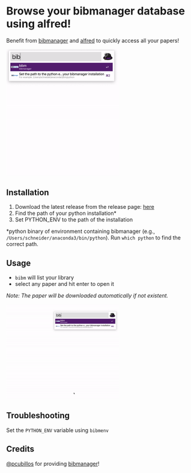 # Browse your bibmanager database using alfred!

Benefit from [bibmanager](https://bibmanager.readthedocs.io/en/latest/) and [alfred](https://bibmanager.readthedocs.io/en/latest/) to quickly access all your papers!

<img src='screenshots/list.gif' width="300"/>

## Installation

1. Download the latest release from the release page:
[here](https://github.com/AaronDavidSchneider/alfred-bibmanager/releases/latest/download/alfred-bibmanager-workflow.alfredworkflow)
2. Find the path of your python installation*
3. Set PYTHON_ENV to the path of the installation

*python binary of environment containing bibmanager (e.g., `/Users/schneider/anaconda3/bin/python`). Run `which python` to find the correct path.

## Usage
- `bibm` will list your library
- select any paper and hit enter to open it

*Note: The paper will be downloaded automatically if not existent.*

<img src='screenshots/open.gif' width="300"/>

## Troubleshooting
Set the `PYTHON_ENV` variable using `bibmenv`

## Credits
[@pcubillos](https://github.com/pcubillos/bibmanager) for providing [bibmanager](https://bibmanager.readthedocs.io/en/latest/)!
